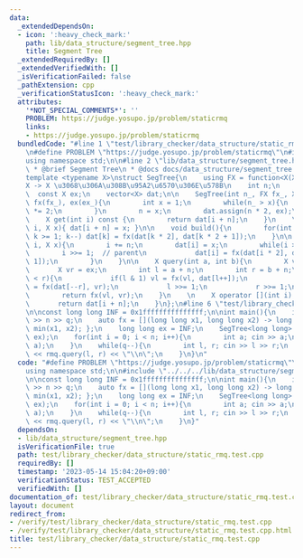 ```yaml
---
data:
  _extendedDependsOn:
  - icon: ':heavy_check_mark:'
    path: lib/data_structure/segment_tree.hpp
    title: Segment Tree
  _extendedRequiredBy: []
  _extendedVerifiedWith: []
  _isVerificationFailed: false
  _pathExtension: cpp
  _verificationStatusIcon: ':heavy_check_mark:'
  attributes:
    '*NOT_SPECIAL_COMMENTS*': ''
    PROBLEM: https://judge.yosupo.jp/problem/staticrmq
    links:
    - https://judge.yosupo.jp/problem/staticrmq
  bundledCode: "#line 1 \"test/library_checker/data_structure/static_rmq.test.cpp\"\
    \n#define PROBLEM \"https://judge.yosupo.jp/problem/staticrmq\"\n#include <bits/stdc++.h>\n\
    using namespace std;\n\n#line 2 \"lib/data_structure/segment_tree.hpp\"\n\n/**\n\
    \ * @brief Segment Tree\n * @docs docs/data_structure/segment_tree.md\n */\n\n\
    template <typename X>\nstruct SegTree{\n    using FX = function<X(X, X)>; // X\u2022\
    X -> X \u3068\u306A\u308B\u95A2\u6570\u306E\u578B\n    int n;\n    FX fx;\n  \
    \  const X ex;\n    vector<X> dat;\n\n    SegTree(int n_, FX fx_, X ex_) : n(),\
    \ fx(fx_), ex(ex_){\n        int x = 1;\n        while(n_ > x){\n            x\
    \ *= 2;\n        }\n        n = x;\n        dat.assign(n * 2, ex);\n    }\n\n\
    \    X get(int i) const {\n        return dat[i + n];\n    }\n    \n    void set(int\
    \ i, X x){ dat[i + n] = x; }\n\n    void build(){\n        for(int k = n - 1;\
    \ k >= 1; k--) dat[k] = fx(dat[k * 2], dat[k * 2 + 1]);\n    }\n\n    void update(int\
    \ i, X x){\n        i += n;\n        dat[i] = x;\n        while(i > 0){\n    \
    \        i >>= 1;  // parent\n            dat[i] = fx(dat[i * 2], dat[i * 2 +\
    \ 1]);\n        }\n    }\n\n    X query(int a, int b){\n        X vl = ex;\n \
    \       X vr = ex;\n        int l = a + n;\n        int r = b + n;\n        while(l\
    \ < r){\n            if(l & 1) vl = fx(vl, dat[l++]);\n            if(r & 1) vr\
    \ = fx(dat[--r], vr);\n            l >>= 1;\n            r >>= 1;\n        }\n\
    \        return fx(vl, vr);\n    }\n    \n    X operator [](int i) const {\n \
    \       return dat[i + n];\n    }\n};\n#line 6 \"test/library_checker/data_structure/static_rmq.test.cpp\"\
    \n\nconst long long INF = 0x1fffffffffffffff;\n\nint main(){\n    int n, q; cin\
    \ >> n >> q;\n    auto fx = [](long long x1, long long x2) -> long long { return\
    \ min(x1, x2); };\n    long long ex = INF;\n    SegTree<long long> rmq(n, fx,\
    \ ex);\n    for(int i = 0; i < n; i++){\n        int a; cin >> a;\n        rmq.update(i,\
    \ a);\n    }\n    while(q--){\n        int l, r; cin >> l >> r;\n        cout\
    \ << rmq.query(l, r) << \"\\n\";\n    }\n}\n"
  code: "#define PROBLEM \"https://judge.yosupo.jp/problem/staticrmq\"\n#include <bits/stdc++.h>\n\
    using namespace std;\n\n#include \"../../../lib/data_structure/segment_tree.hpp\"\
    \n\nconst long long INF = 0x1fffffffffffffff;\n\nint main(){\n    int n, q; cin\
    \ >> n >> q;\n    auto fx = [](long long x1, long long x2) -> long long { return\
    \ min(x1, x2); };\n    long long ex = INF;\n    SegTree<long long> rmq(n, fx,\
    \ ex);\n    for(int i = 0; i < n; i++){\n        int a; cin >> a;\n        rmq.update(i,\
    \ a);\n    }\n    while(q--){\n        int l, r; cin >> l >> r;\n        cout\
    \ << rmq.query(l, r) << \"\\n\";\n    }\n}"
  dependsOn:
  - lib/data_structure/segment_tree.hpp
  isVerificationFile: true
  path: test/library_checker/data_structure/static_rmq.test.cpp
  requiredBy: []
  timestamp: '2023-05-14 15:04:20+09:00'
  verificationStatus: TEST_ACCEPTED
  verifiedWith: []
documentation_of: test/library_checker/data_structure/static_rmq.test.cpp
layout: document
redirect_from:
- /verify/test/library_checker/data_structure/static_rmq.test.cpp
- /verify/test/library_checker/data_structure/static_rmq.test.cpp.html
title: test/library_checker/data_structure/static_rmq.test.cpp
---
```

